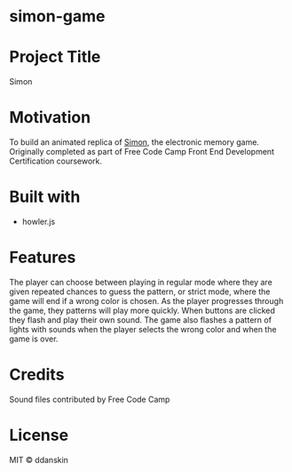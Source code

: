 # simon-game

# Project Title
Simon

# Motivation
To build an animated replica of [Simon](https://en.wikipedia.org/wiki/Simon_(game)), the electronic memory game. Originally completed as part of Free Code Camp Front End Development Certification coursework.

# Built with
* howler.js

# Features
The player can choose between playing in regular mode where they are given repeated chances to guess the pattern, or strict mode, where the game will end if a wrong color is chosen. As the player progresses through the game, they patterns will play more quickly. When buttons are clicked they flash and play their own sound. The game also flashes a pattern of lights with sounds when the player selects the wrong color and when the game is over.

# Credits
Sound files contributed by Free Code Camp
# License
MIT &copy; ddanskin
